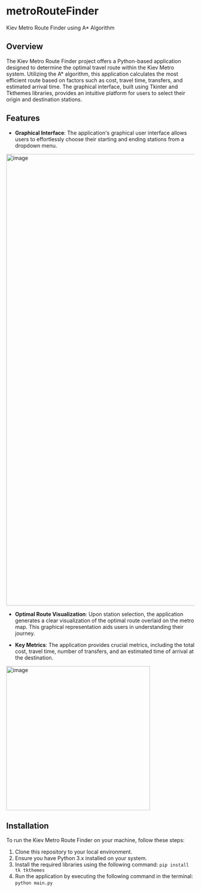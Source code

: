 # metroRouteFinder
Kiev Metro Route Finder using A* Algorithm

## Overview

The Kiev Metro Route Finder project offers a Python-based application designed to determine the optimal travel route within the Kiev Metro system. Utilizing the A* algorithm, this application calculates the most efficient route based on factors such as cost, travel time, transfers, and estimated arrival time. The graphical interface, built using Tkinter and Tkthemes libraries, provides an intuitive platform for users to select their origin and destination stations.

## Features

- **Graphical Interface**: The application's graphical user interface allows users to effortlessly choose their starting and ending stations from a dropdown menu.
<img width="1203" alt="image" src="https://github.com/lucia-jiang/metroRouteFinder/assets/104275311/b281be6a-6d0c-475b-9542-b2e32dddf331">

- **Optimal Route Visualization**: Upon station selection, the application generates a clear visualization of the optimal route overlaid on the metro map. This graphical representation aids users in understanding their journey.

- **Key Metrics**: The application provides crucial metrics, including the total cost, travel time, number of transfers, and an estimated time of arrival at the destination.

<img width="384" alt="image" src="https://github.com/lucia-jiang/metroRouteFinder/assets/104275311/8bbbca8d-3554-4fa2-8b35-5d3384188fb8">

## Installation

To run the Kiev Metro Route Finder on your machine, follow these steps:
1. Clone this repository to your local environment.
2. Ensure you have Python 3.x installed on your system.
3. Install the required libraries using the following command:
```pip install tk tkthemes```
4. Run the application by executing the following command in the terminal:
```python main.py```


